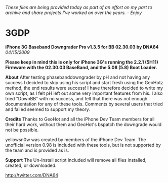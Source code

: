 
*These files are being provided today as part of an effort on my part to archive and share projects I've worked on over the years. - Enjoy*

# 3GDP
**iPhone 3G Baseband Downgrader Pro v1.3.5 for BB 02.30.03 by DNA64**
*04/15/2009*

**Please keep in mind this is only for iPhone 3G's running the 2.2.1 (5H11) Firmware with the 02.30.03 BaseBand, and the 5.08 (5.8) Boot Loader.**

**About**
After testing phasebanddowngrader by pH and not having any success I decided to skip using his script and start fresh using the GeoHotz method, the end results were success! I have therefore decided to write my own script, as I felt pH left out some very important features from his. I also tried "DownBB" with no success, and felt that there was not enough documentation for any of these tools. Comments by several users that tried and failed seemed to support my theory.

**Credits**
Thanks to GeoHot and all the iPhone Dev Team members for all their hard work,
without them and GeoHot's bspatch the downgrade would not be possible.

yellowsn0w was created by members of the iPhone Dev Team.
The unofficial version 0.98 is included with these tools,
but is not supported by the team and is provided as is.

**Support**
The Un-Install script included will remove all files installed,
created, or downloaded.

http://twitter.com/DNA64
